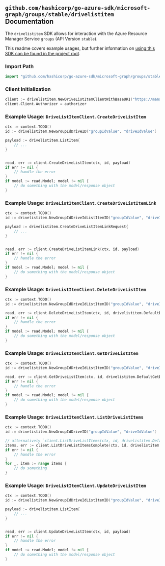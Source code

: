 
## `github.com/hashicorp/go-azure-sdk/microsoft-graph/groups/stable/drivelistitem` Documentation

The `drivelistitem` SDK allows for interaction with the Azure Resource Manager Service `groups` (API Version `stable`).

This readme covers example usages, but further information on [using this SDK can be found in the project root](https://github.com/hashicorp/go-azure-sdk/tree/main/docs).

### Import Path

```go
import "github.com/hashicorp/go-azure-sdk/microsoft-graph/groups/stable/drivelistitem"
```


### Client Initialization

```go
client := drivelistitem.NewDriveListItemClientWithBaseURI("https://management.azure.com")
client.Client.Authorizer = authorizer
```


### Example Usage: `DriveListItemClient.CreateDriveListItem`

```go
ctx := context.TODO()
id := drivelistitem.NewGroupIdDriveID("groupIdValue", "driveIdValue")

payload := drivelistitem.ListItem{
	// ...
}


read, err := client.CreateDriveListItem(ctx, id, payload)
if err != nil {
	// handle the error
}
if model := read.Model; model != nil {
	// do something with the model/response object
}
```


### Example Usage: `DriveListItemClient.CreateDriveListItemLink`

```go
ctx := context.TODO()
id := drivelistitem.NewGroupIdDriveIdListItemID("groupIdValue", "driveIdValue", "listItemIdValue")

payload := drivelistitem.CreateDriveListItemLinkRequest{
	// ...
}


read, err := client.CreateDriveListItemLink(ctx, id, payload)
if err != nil {
	// handle the error
}
if model := read.Model; model != nil {
	// do something with the model/response object
}
```


### Example Usage: `DriveListItemClient.DeleteDriveListItem`

```go
ctx := context.TODO()
id := drivelistitem.NewGroupIdDriveIdListItemID("groupIdValue", "driveIdValue", "listItemIdValue")

read, err := client.DeleteDriveListItem(ctx, id, drivelistitem.DefaultDeleteDriveListItemOperationOptions())
if err != nil {
	// handle the error
}
if model := read.Model; model != nil {
	// do something with the model/response object
}
```


### Example Usage: `DriveListItemClient.GetDriveListItem`

```go
ctx := context.TODO()
id := drivelistitem.NewGroupIdDriveIdListItemID("groupIdValue", "driveIdValue", "listItemIdValue")

read, err := client.GetDriveListItem(ctx, id, drivelistitem.DefaultGetDriveListItemOperationOptions())
if err != nil {
	// handle the error
}
if model := read.Model; model != nil {
	// do something with the model/response object
}
```


### Example Usage: `DriveListItemClient.ListDriveListItems`

```go
ctx := context.TODO()
id := drivelistitem.NewGroupIdDriveID("groupIdValue", "driveIdValue")

// alternatively `client.ListDriveListItems(ctx, id, drivelistitem.DefaultListDriveListItemsOperationOptions())` can be used to do batched pagination
items, err := client.ListDriveListItemsComplete(ctx, id, drivelistitem.DefaultListDriveListItemsOperationOptions())
if err != nil {
	// handle the error
}
for _, item := range items {
	// do something
}
```


### Example Usage: `DriveListItemClient.UpdateDriveListItem`

```go
ctx := context.TODO()
id := drivelistitem.NewGroupIdDriveIdListItemID("groupIdValue", "driveIdValue", "listItemIdValue")

payload := drivelistitem.ListItem{
	// ...
}


read, err := client.UpdateDriveListItem(ctx, id, payload)
if err != nil {
	// handle the error
}
if model := read.Model; model != nil {
	// do something with the model/response object
}
```
